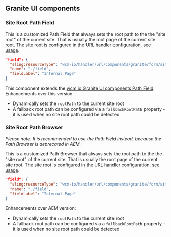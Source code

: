 ## Granite UI components


### Site Root Path Field

This is a customized Path Field that always sets the root path to the the "site root" of the current site. That is usually the root page of the current site root. The site root is configured in the URL handler configuration, see [usage][usage].

```json
"field": {
  "sling:resourceType": "wcm-io/handler/url/components/granite/form/siteRootPathField",
  "name": "./field",
  "fieldLabel": "Internal Page"
}
```

This component extends the [wcm.io Granite UI components Path Field][wcmio-wcm-ui-granite-pathfield]. Enhancements over this version:

* Dynamically sets the `rootPath` to the current site root
* A fallback root path can be configured via a `fallbackRootPath` property - it is used when no site root path could be detected


### Site Root Path Browser

_Please note: It is recommended to use the Path Field instead, because the Path Browser is deprecated in AEM._

This is a customized Path Browser that always sets the root path to the the "site root" of the current site. That is usually the root page of the current site root. The site root is configured in the URL handler configuration, see [usage][usage].

```json
"field": {
  "sling:resourceType": "wcm-io/handler/url/components/granite/form/siteRootPathBrowser",
  "name": "./field",
  "fieldLabel": "Internal Page"
}
```

Enhancements over AEM version:

* Dynamically sets the `rootPath` to the current site root
* A fallback root path can be configured via a `fallbackRootPath` property - it is used when no site root path could be detected



[usage]: usage.html
[wcmio-wcm-ui-granite-pathfield]: https://wcm.io/wcm/ui/granite/components.html#Path_Field
